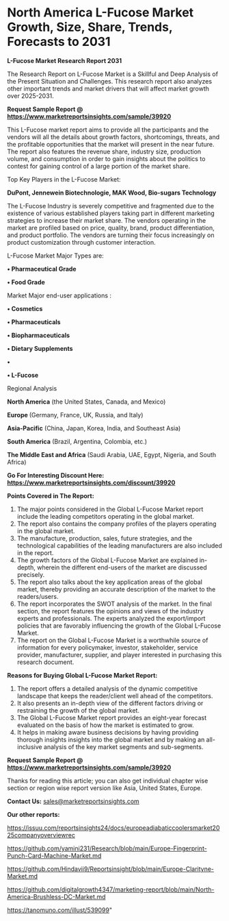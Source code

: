 # North America L-Fucose Market Growth, Size, Share, Trends, Forecasts to 2031

<strong>L-Fucose Market Research Report 2031</strong>

The Research Report on L-Fucose Market is a Skillful and Deep Analysis of the Present Situation and Challenges. This research report also analyzes other important trends and market drivers that will affect market growth over 2025-2031.

<strong>Request Sample Report @ <a href=https://www.marketreportsinsights.com/sample/39920>https://www.marketreportsinsights.com/sample/39920</a></strong>

This L-Fucose market report aims to provide all the participants and the vendors will all the details about growth factors, shortcomings, threats, and the profitable opportunities that the market will present in the near future. The report also features the revenue share, industry size, production volume, and consumption in order to gain insights about the politics to contest for gaining control of a large portion of the market share.

Top Key Players in the L-Fucose Market:

<strong>DuPont, Jennewein Biotechnologie, MAK Wood, Bio-sugars Technology</strong>

The L-Fucose Industry is severely competitive and fragmented due to the existence of various established players taking part in different marketing strategies to increase their market share. The vendors operating in the market are profiled based on price, quality, brand, product differentiation, and product portfolio. The vendors are turning their focus increasingly on product customization through customer interaction.

L-Fucose Market Major Types are:

<strong>•  Pharmaceutical Grade

•  Food Grade</strong>

Market Major end-user applications :

<strong>•  Cosmetics

•  Pharmaceuticals

•  Biopharmaceuticals

•  Dietary Supplements

•  

•  L-Fucose</strong>

Regional Analysis

</u><strong><b>North America</b></strong> (the United States, Canada, and Mexico)

<strong><b>Europe </b></strong>(Germany, France, UK, Russia, and Italy)

<strong><b>Asia-Pacific</b></strong> (China, Japan, Korea, India, and Southeast Asia)

<strong><b>South America</b></strong> (Brazil, Argentina, Colombia, etc.)

<strong><b>The Middle East and Africa</b></strong> (Saudi Arabia, UAE, Egypt, Nigeria, and South Africa)

<strong>Go For Interesting Discount Here: <a href=https://www.marketreportsinsights.com/discount/39920>https://www.marketreportsinsights.com/discount/39920</a></strong>

<strong>Points Covered in The Report:</strong>
<ol>
  <li>The major points considered in the Global L-Fucose Market report include the leading competitors operating in the global market.</li>
  <li>The report also contains the company profiles of the players operating in the global market.</li>
  <li>The manufacture, production, sales, future strategies, and the technological capabilities of the leading manufacturers are also included in the report.</li>
  <li>The growth factors of the Global L-Fucose Market are explained in-depth, wherein the different end-users of the market are discussed precisely.</li>
  <li>The report also talks about the key application areas of the global market, thereby providing an accurate description of the market to the readers/users.</li>
  <li>The report incorporates the SWOT analysis of the market. In the final section, the report features the opinions and views of the industry experts and professionals. The experts analyzed the export/import policies that are favorably influencing the growth of the Global L-Fucose Market.</li>
  <li>The report on the Global L-Fucose Market is a worthwhile source of information for every policymaker, investor, stakeholder, service provider, manufacturer, supplier, and player interested in purchasing this research document.</li>
</ol>
<strong>Reasons for Buying Global L-Fucose Market Report:</strong>

<ol>
  <li>The report offers a detailed analysis of the dynamic competitive landscape that keeps the reader/client well ahead of the competitors.</li>
  <li>It also presents an in-depth view of the different factors driving or restraining the growth of the global market.</li>
  <li>The Global L-Fucose Market report provides an eight-year forecast evaluated on the basis of how the market is estimated to grow.</li>
  <li>It helps in making aware business decisions by having providing thorough insights insights into the global market and by making an all-inclusive analysis of the key market segments and sub-segments.</li>
</ol>
<strong>Request Sample Report @ <a href=https://www.marketreportsinsights.com/sample/39920>https://www.marketreportsinsights.com/sample/39920</a></strong>


Thanks for reading this article; you can also get individual chapter wise section or region wise report version like Asia, United States, Europe.

<strong>Contact Us:</strong>
sales@marketreportsinsights.com

<strong>Our other reports:</strong>

<a href=https://issuu.com/reportsinsights24/docs/europeadiabaticcoolersmarket2025companyoverviewrec>https://issuu.com/reportsinsights24/docs/europeadiabaticcoolersmarket2025companyoverviewrec</a>

<a href=https://github.com/yamini231/Research/blob/main/Europe-Fingerprint-Punch-Card-Machine-Market.md>https://github.com/yamini231/Research/blob/main/Europe-Fingerprint-Punch-Card-Machine-Market.md</a>

<a href=https://github.com/Hindavii9/Reportsinsight/blob/main/Europe-Clarityne-Market.md>https://github.com/Hindavii9/Reportsinsight/blob/main/Europe-Clarityne-Market.md</a>

<a href=https://github.com/digitalgrowth4347/marketing-report/blob/main/North-America-Brushless-DC-Market.md>https://github.com/digitalgrowth4347/marketing-report/blob/main/North-America-Brushless-DC-Market.md</a>

<a href=https://tanomuno.com/illust/539099>https://tanomuno.com/illust/539099</a>"
